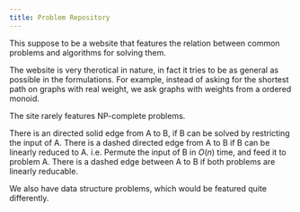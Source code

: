 ```yaml
---
title: Problem Repository
---
```


This suppose to be a website that features the relation between common problems and algorithms for solving them.

The website is very therotical in nature, in fact it tries to be as general as possible in the formulations. For example, instead of asking for the shortest path on graphs with real weight, we ask graphs with weights from a ordered monoid. 

The site rarely features NP-complete problems. 

There is an directed solid edge from A to B, if B can be solved by restricting the input of A.
There is a dashed directed edge from A to B if B can be linearly reduced to A. i.e. Permute the input of B in $O(n)$ time, and feed it to problem A. 
There is a dashed edge between A to B if both problems are linearly reducable.


We also have data structure problems, which would be featured quite differently. 